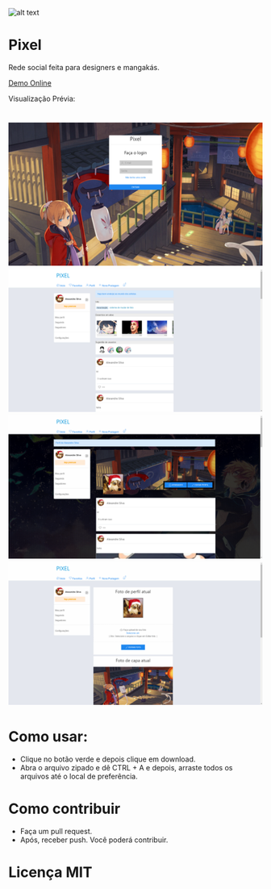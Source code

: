 ![alt text](https://i.imgur.com/nVRrINb.png)
# Pixel
Rede social feita para designers e mangakás.

[Demo Online](http://179.252.243.88:888/)

Visualização Prévia:

![alt text](https://raw.githubusercontent.com/kaway404/Pixel/master/preview/1.png)
![alt text](https://raw.githubusercontent.com/kaway404/Pixel/master/preview/2.png)
![alt text](https://raw.githubusercontent.com/kaway404/Pixel/master/preview/3.png)
![alt text](https://raw.githubusercontent.com/kaway404/Pixel/master/preview/4.png)
=======
# Como usar:

* Clique no botão verde e depois clique em download.
* Abra o arquivo zipado e dê CTRL + A e depois, arraste todos os arquivos até o local de preferência.

# Como contribuir

* Faça um pull request.
* Após, receber push. Você poderá contribuir.

# Licença MIT
